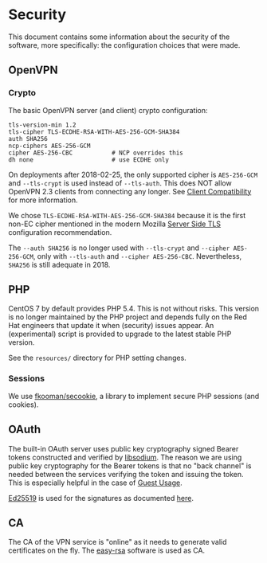 # Security

This document contains some information about the security of the software, 
more specifically: the configuration choices that were made.

## OpenVPN

### Crypto

The basic OpenVPN server (and client) crypto configuration:

    tls-version-min 1.2
    tls-cipher TLS-ECDHE-RSA-WITH-AES-256-GCM-SHA384
    auth SHA256
    ncp-ciphers AES-256-GCM
    cipher AES-256-CBC           # NCP overrides this
    dh none                      # use ECDHE only

On deployments after 2018-02-25, the only supported cipher is 
`AES-256-GCM` and `--tls-crypt` is used instead of `--tls-auth`. This does 
NOT allow OpenVPN 2.3 clients from connecting any longer. See 
[Client Compatibility](PROFILE_CONFIG.md#client-compatibility) for more 
information.

We chose `TLS-ECDHE-RSA-WITH-AES-256-GCM-SHA384` because it is the first non-EC
cipher mentioned in the modern Mozilla 
[Server Side TLS](https://wiki.mozilla.org/Security/Server_Side_TLS#Modern_compatibility) 
configuration recommendation.

The `--auth SHA256` is no longer used with `--tls-crypt` and 
`--cipher AES-256-GCM`, only with `--tls-auth` and `--cipher AES-256-CBC`. 
Nevertheless, `SHA256` is still adequate in 2018.

## PHP

CentOS 7 by default provides PHP 5.4. This is not without risks. This version 
is no longer maintained by the PHP project and depends fully on the Red Hat 
engineers that update it when (security) issues appear. An (experimental) 
script is provided to upgrade to the latest stable PHP version.

See the `resources/` directory for PHP setting changes.

### Sessions

We use [fkooman/secookie](https://github.com/fkooman/php-secookie), a library
to implement secure PHP sessions (and cookies).

## OAuth

The built-in OAuth server uses public key cryptography signed Bearer tokens 
constructed and verified by [libsodium](https://libsodium.org/). The reason we
are using public key cryptography for the Bearer tokens is that no 
"back channel" is needed between the services verifying the token and issuing 
the token. This is especially helpful in the case of 
[Guest Usage](GUEST_USAGE.md#distribution-mode).

[Ed25519](https://ed25519.cr.yp.to/) is used for the signatures as documented 
[here](https://download.libsodium.org/doc/public-key_cryptography/public-key_signatures.html).

## CA

The CA of the VPN service is "online" as it needs to generate valid 
certificates on the fly. The [easy-rsa](https://github.com/OpenVPN/easy-rsa) 
software is used as CA.
